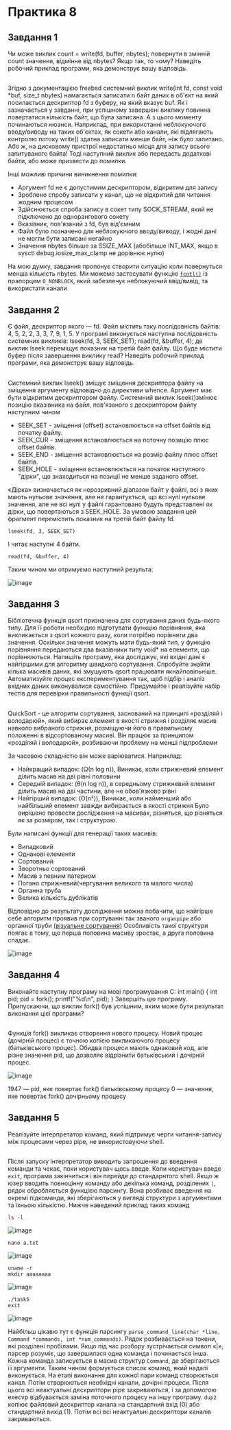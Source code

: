 
# Практика 8
## Завдання 1

Чи може виклик count = write(fd, buffer, nbytes); повернути в змінній count значення, відмінне від nbytes? Якщо так, то чому? Наведіть робочий приклад програми, яка демонструє вашу відповідь.
## 
Згідно з документацією freebsd системний виклик write(int fd, const void	*buf, size_t nbytes) намагається записати n байт даних в об'єкт на який посилається дескриптор fd з буферу, на який вказує buf. Як і зазначається у завданні, при успішному завершені виклику повинна повертатися кількість байт, що була записана. А з цього моменту починаються нюанси. Наприклад, при використанні неблокуючого вводу/виводу на таких об'єктах, як сокети або канали, які підлягають контролю потоку write() здатна записати менше байт, ніж було запитано. Або ж, на дисковому пристрої недостатньо місця для запису всього запитуваного байта! Тоді наступний виклик або передасть додаткові байти, або
може призвести до помилки.

Інші можливі причини виникнення помилки:
* Аргумент fd не є допустимим дескриптором, відкритим для запису
* Зроблено спробу записати у канал, що не відкритий для читання жодним процесом
* Здійснюється спроба запису в сокет типу SOCK_STREAM, який не підключено до однорангового сокету
* Вказівник, пов'язаний з fd, був від'ємним
* Файл було позначено для неблокуючого вводу/виводу, і жодні дані не могли бути записані негайно
* Значення nbytes більше за SSIZE_MAX (абобільше INT_MAX, якщо в sysctl debug.iosize_max_clamp не дорівнює нулю)

На мою думку, завдання пропонує створити ситуацію коли повернуться менша кількість nbytes. Ми можемо застосувати функцію [`fcntl()`](https://man.freebsd.org/cgi/man.cgi?query=fcntl&apropos=0&sektion=0&manpath=FreeBSD+7.2-RELEASE&format=html) із прапорцем `O_NONBLOCK`, який забезпечує неблокуючий ввід/вивід, та використати канали

## Завдання 2
Є файл, дескриптор якого — fd. Файл містить таку послідовність байтів: 4, 5, 2, 2, 3, 3, 7, 9, 1, 5. У програмі виконується наступна послідовність системних викликів:
lseek(fd, 3, SEEK_SET);
read(fd, &buffer, 4);
де виклик lseek переміщує показник на третій байт файлу. Що буде містити буфер після завершення виклику read? Наведіть робочий приклад програми, яка демонструє вашу відповідь.

## 
Системний виклик lseek() зміщує зміщення дескриптора файлу на зміщення аргументу відповідно до директиви whence.  Аргумент має бути відкритим дескриптором файлу.  Системний виклик lseek()змінює позицію вказівника на файл, пов'язаного з дескриптором файлу наступним чином
* SEEK_SET - зміщення (offset) встановлюється на offset байтів від початку файлу.
* SEEK_CUR - зміщення встановлюється на поточну позицію плюс offset байтів.
* SEEK_END - зміщення встановлюється на розмір файлу плюс offset байтів.
* SEEK_HOLE - зміщення встановлюється на початок наступного "дірки", що знаходиться на позиції не менше заданого offset.

«Дірка» визначається як нерозривний діапазон байт у файлі, всі з яких мають нульове значення, але не гарантується, що всі нулі
нульове значення, але не всі нулі у файлі гарантовано будуть
представлені як дірки, що повертаються з SEEK_HOLE. 
За умовою завдання цей фрагмент перемістить показник на третій байт файлу fd.

```
lseek(fd, 3, SEEK_SET)
```

І читає наступні 4 байти.

```
read(fd, &buffer, 4)
```

Таким чином ми отримуємо наступний результа:

![image](https://github.com/user-attachments/assets/89dcdf71-b6d3-4616-9923-7cf369094c32)

## Завдання 3 
Бібліотечна функція qsort призначена для сортування даних будь-якого типу. Для її роботи необхідно підготувати функцію порівняння, яка викликається з qsort кожного разу, коли потрібно порівняти два значення.
Оскільки значення можуть мати будь-який тип, у функцію порівняння передаються два вказівники типу void* на елементи, що порівнюються.
Напишіть програму, яка досліджує, які вхідні дані є найгіршими для алгоритму швидкого сортування. Спробуйте знайти кілька масивів даних, які змушують qsort працювати якнайповільніше. Автоматизуйте процес експериментування так, щоб підбір і аналіз вхідних даних виконувалися самостійно.
Придумайте і реалізуйте набір тестів для перевірки правильності функції qsort.

## 
QuickSort - це алгоритм сортування, заснований на принципі «розділяй і володарюй», який вибирає елемент в якості стрижня і розділяє масив навколо вибраного стрижня, розміщуючи його в правильному положенні в відсортованому масиві. Він працює за принципом «розділяй і володарюй», розбиваючи проблему на менші підпроблеми

За часовою складністю він може варіюватися. Наприклад:
* Найкращий випадок: (Ω(n log n)), Виникає, коли стрижневий елемент ділить масив на дві рівні половини
* Середній випадок: (θ(n log n)), в середньому стрижневий елемент ділить масив на дві частини, але не обов'язково рівні
* Найгірший випадок: (O(n²)), Виникає, коли найменший або найбільший елемент завжди вибирається в якості стрижня 
Було вирішено провести дослідження на масивах,  різняться, що різняться як за розміром, так і структурою.

Були написані функції для генерації таких масивів:
* Випадковий
* Однакові елементи
* Сортований
* Зворотньо сортований
* Масив з певним патерном
* Погано стрижневий(чергування великого та малого числа)
* Органна труба
* Велика кількість дублікатів

Відповідно до результату дослідження можна побачити, що найгірше себе алгоритм проявив при сортуванні так званого `organpipe` або органної труби [(візуальне сортування)](https://youtu.be/M2u0o_9MeIY?si=YKRyzdgzjQku0HWA)
Особливість такої структури поягає в тому, що перша половина масиву зростає, а друга половина спадає. 

![image](https://github.com/user-attachments/assets/b9833993-10f6-42f1-9c73-c6738ca70d3c)



## Завдання 4
Виконайте наступну програму на мові програмування С:
int main() {
іnt pid;
pid = fork();
printf("%d\n", pid);
}
Завершіть цю програму. Припускаючи, що виклик fork() був успішним, яким може бути результат виконання цієї програми?

## 
Функція fork() викликає створення нового процесу.  Новий процес (дочірній процес) є точною копією викликаючого процесу (батьківського процес). Обидва процеси мають однаковий код, але різне значення pid, що дозволяє відрізнити батьківський і дочірній процес. 

![image](https://github.com/user-attachments/assets/d1fe539e-939d-4e8c-9c27-a9071fe93a41)

1947 — pid, яке повертає fork() батьківському процесу
0 — значення, яке повертає fork() дочірньому процесу

## Завдання 5
Реалізуйте інтерпретатор команд, який підтримує черги читання-запису між процесами через pipe, не використовуючи shell.
## 
Після запуску інтерпретатор виводить запрошення до введення команди та чекає, поки користувач щось введе. Коли користувач введе `exit`, програма закінчиться і він перейде до стандарнтого shell. Якщо ж юзер вводить повноцінну команду або декілька команд, розділених `|`, рядок обробляється функцією парсингу. Вона розбиває введення на окремі підкоманди, які зберігаються у вигляді структури з аргументами та їхньою кількістю.
Нижче наведений приклад таких команд
```
ls -l
```

![image](https://github.com/user-attachments/assets/26959f87-0f83-48af-bb8f-7b87dab3c75e)

```
nano a.txt
```

![image](https://github.com/user-attachments/assets/67c32581-b5f1-4aa1-831e-f16a7cd9fadc)

```
uname -r
mkdir aaaaaaaa
```
![image](https://github.com/user-attachments/assets/d339fe0f-efaf-4ee3-b365-037965c5ba82)

```
./task5
exit
```

![image](https://github.com/user-attachments/assets/4220a11c-629b-46c2-9c9a-bf7c7ac41bef)


Найбільш цікавю тут є функція парсингу `parse_command_line(char *line, Command *commands, int *num_commands)`. Рядок розбивається на токени, які розділені пробілами. Якщо під час розбору зустрічається символ «|», парсер розуміє, що завершилася одна команда і починається інша. Кожна команда записується в масив структур `Command`, де зберігаються її аргументи. Таким чином формується список команд, який надалі виконується. На етапі виконання для кожної пари команд створюється канал. Потім створюються необхідні канали, дочірні процеси. Після цього всі неактуальні дескриптори pipe закриваються, і за допомогою execvp відбувається заміна поточного процесу на іншу програму.  `dup2` копіює файловий дескриптор канала на стандартний вхід (0) або стандартний вихід (1).
Потім всі  всі неактуальні дескриптори каналів закриваються.
